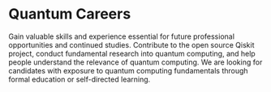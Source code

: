 # Quantum Careers
Gain valuable skills and experience essential for future professional opportunities and continued studies. Contribute to the open source Qiskit project, conduct fundamental research into quantum computing, and help people understand the relevance of quantum computing. We are looking for candidates with exposure to quantum computing fundamentals  through formal education or self-directed learning.
